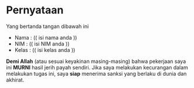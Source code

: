 # Pernyataan

Yang bertanda tangan dibawah ini

* Nama : (( isi nama anda ))
* NIM : (( isi NIM anda ))
* Kelas : (( isi kelas anda ))

**Demi Allah** (atau sesuai keyakinan masing-masing) bahwa pekerjaan saya ini **MURNI** hasil jerih payah sendiri. Jika saya melakukan kecurangan dalam melakukan tugas ini, saya **siap** menerima sanksi yang berlaku di dunia dan akhirat.
